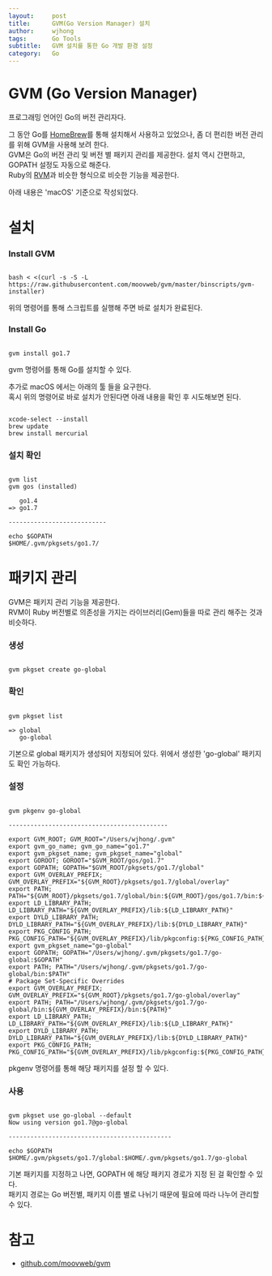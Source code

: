 ```yaml
---
layout:     post
title:      GVM(Go Version Manager) 설치
author:     wjhong
tags:    	Go Tools
subtitle:  	GVM 설치를 통한 Go 개발 환경 설정
category:   Go
---
```


# GVM (Go Version Manager)
프로그래밍 언어인 Go의 버전 관리자다.

그 동안 Go를 [HomeBrew](http://brew.sh/index_ko.html)를 통해 설치해서 사용하고 있었으나, 좀 더 편리한 버전 관리를 위해 GVM을 사용해 보려 한다.<br />
GVM은 Go의 버전 관리 및 버전 별 패키지 관리를 제공한다. 설치 역시 간편하고, GOPATH 설정도 자동으로 해준다.<br />
Ruby의 [RVM](https://rvm.io/)과 비슷한 형식으로 비슷한 기능을 제공한다.

아래 내용은 'macOS' 기준으로 작성되었다.

# 설치

### Install GVM
``` shell

bash < <(curl -s -S -L https://raw.githubusercontent.com/moovweb/gvm/master/binscripts/gvm-installer)

```

위의 명령어를 통해 스크립트를 실행해 주면 바로 설치가 완료된다.

### Install Go
``` shell

gvm install go1.7

```
gvm 명령어를 통해 Go를 설치할 수 있다.

추가로 macOS 에서는 아래의 툴 들을 요구한다.<br />
혹시 위의 명령어로 바로 설치가 안된다면 아래 내용을 확인 후 시도해보면 된다.

``` shell

xcode-select --install
brew update
brew install mercurial

```

### 설치 확인
``` shell

gvm list
gvm gos (installed)

   go1.4
=> go1.7

---------------------------

echo $GOPATH
$HOME/.gvm/pkgsets/go1.7/

```

# 패키지 관리
GVM은 패키지 관리 기능을 제공한다.<br />
RVM이 Ruby 버전별로 의존성을 가지는 라이브러리(Gem)들을 따로 관리 해주는 것과 비슷하다.

### 생성
``` shell

gvm pkgset create go-global

```

### 확인
``` shell

gvm pkgset list

=> global
   go-global

```
기본으로 global 패키지가 생성되어 지정되어 있다.
위에서 생성한 'go-global' 패키지도 확인 가능하다.

### 설정
``` shell

gvm pkgenv go-global

--------------------------------------------

export GVM_ROOT; GVM_ROOT="/Users/wjhong/.gvm"
export gvm_go_name; gvm_go_name="go1.7"
export gvm_pkgset_name; gvm_pkgset_name="global"
export GOROOT; GOROOT="$GVM_ROOT/gos/go1.7"
export GOPATH; GOPATH="$GVM_ROOT/pkgsets/go1.7/global"
export GVM_OVERLAY_PREFIX; GVM_OVERLAY_PREFIX="${GVM_ROOT}/pkgsets/go1.7/global/overlay"
export PATH; PATH="${GVM_ROOT}/pkgsets/go1.7/global/bin:${GVM_ROOT}/gos/go1.7/bin:${GVM_OVERLAY_PREFIX}/bin:${GVM_ROOT}/bin:${PATH}"
export LD_LIBRARY_PATH; LD_LIBRARY_PATH="${GVM_OVERLAY_PREFIX}/lib:${LD_LIBRARY_PATH}"
export DYLD_LIBRARY_PATH; DYLD_LIBRARY_PATH="${GVM_OVERLAY_PREFIX}/lib:${DYLD_LIBRARY_PATH}"
export PKG_CONFIG_PATH; PKG_CONFIG_PATH="${GVM_OVERLAY_PREFIX}/lib/pkgconfig:${PKG_CONFIG_PATH}"
export gvm_pkgset_name="go-global"
export GOPATH; GOPATH="/Users/wjhong/.gvm/pkgsets/go1.7/go-global:$GOPATH"
export PATH; PATH="/Users/wjhong/.gvm/pkgsets/go1.7/go-global/bin:$PATH"
# Package Set-Specific Overrides
export GVM_OVERLAY_PREFIX; GVM_OVERLAY_PREFIX="${GVM_ROOT}/pkgsets/go1.7/go-global/overlay"
export PATH; PATH="/Users/wjhong/.gvm/pkgsets/go1.7/go-global/bin:${GVM_OVERLAY_PREFIX}/bin:${PATH}"
export LD_LIBRARY_PATH; LD_LIBRARY_PATH="${GVM_OVERLAY_PREFIX}/lib:${LD_LIBRARY_PATH}"
export DYLD_LIBRARY_PATH; DYLD_LIBRARY_PATH="${GVM_OVERLAY_PREFIX}/lib:${DYLD_LIBRARY_PATH}"
export PKG_CONFIG_PATH; PKG_CONFIG_PATH="${GVM_OVERLAY_PREFIX}/lib/pkgconfig:${PKG_CONFIG_PATH}"

```
pkgenv 명령어를 통해 해당 패키지를 설정 할 수 있다.

### 사용
``` shell

gvm pkgset use go-global --default
Now using version go1.7@go-global

---------------------------------------------

echo $GOPATH
$HOME/.gvm/pkgsets/go1.7/global:$HOME/.gvm/pkgsets/go1.7/go-global

```
기본 패키지를 지정하고 나면, GOPATH 에 해당 패키지 경로가 지정 된 걸 확인할 수 있다.<br />
패키지 경로는 Go 버전별, 패키지 이름 별로 나뉘기 때문에 필요에 따라 나누어 관리할 수 있다.



# 참고
- [github.com/moovweb/gvm](https://github.com/moovweb/gvm)

